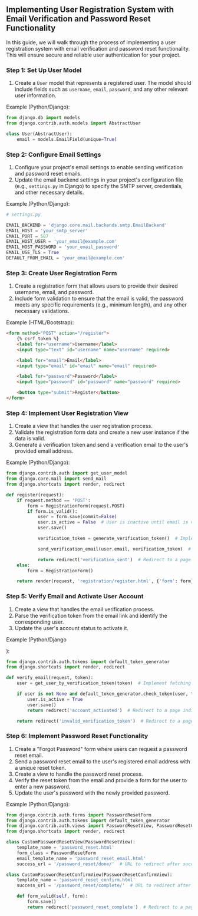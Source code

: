 

## Implementing User Registration System with Email Verification and Password Reset Functionality

In this guide, we will walk through the process of implementing a user registration system with email verification and password reset functionality. This will ensure secure and reliable user authentication for your project.

### Step 1: Set Up User Model

1. Create a `User` model that represents a registered user. The model should include fields such as `username`, `email`, `password`, and any other relevant user information.

Example (Python/Django):

```python
from django.db import models
from django.contrib.auth.models import AbstractUser

class User(AbstractUser):
    email = models.EmailField(unique=True)
```

### Step 2: Configure Email Settings

1. Configure your project's email settings to enable sending verification and password reset emails.
2. Update the email backend settings in your project's configuration file (e.g., `settings.py` in Django) to specify the SMTP server, credentials, and other necessary details.

Example (Python/Django):

```python
# settings.py

EMAIL_BACKEND = 'django.core.mail.backends.smtp.EmailBackend'
EMAIL_HOST = 'your_smtp_server'
EMAIL_PORT = 587
EMAIL_HOST_USER = 'your_email@example.com'
EMAIL_HOST_PASSWORD = 'your_email_password'
EMAIL_USE_TLS = True
DEFAULT_FROM_EMAIL = 'your_email@example.com'
```

### Step 3: Create User Registration Form

1. Create a registration form that allows users to provide their desired username, email, and password.
2. Include form validation to ensure that the email is valid, the password meets any specific requirements (e.g., minimum length), and any other necessary validations.

Example (HTML/Bootstrap):

```html
<form method="POST" action="/register">
    {% csrf_token %}
    <label for="username">Username</label>
    <input type="text" id="username" name="username" required>

    <label for="email">Email</label>
    <input type="email" id="email" name="email" required>

    <label for="password">Password</label>
    <input type="password" id="password" name="password" required>

    <button type="submit">Register</button>
</form>
```

### Step 4: Implement User Registration View

1. Create a view that handles the user registration process.
2. Validate the registration form data and create a new user instance if the data is valid.
3. Generate a verification token and send a verification email to the user's provided email address.

Example (Python/Django):

```python
from django.contrib.auth import get_user_model
from django.core.mail import send_mail
from django.shortcuts import render, redirect

def register(request):
    if request.method == 'POST':
        form = RegistrationForm(request.POST)
        if form.is_valid():
            user = form.save(commit=False)
            user.is_active = False  # User is inactive until email is verified
            user.save()

            verification_token = generate_verification_token()  # Implement token generation

            send_verification_email(user.email, verification_token)  # Implement email sending

            return redirect('verification_sent')  # Redirect to a page indicating email verification is sent
    else:
        form = RegistrationForm()

    return render(request, 'registration/register.html', {'form': form})
```

### Step 5: Verify Email and Activate User Account

1. Create a view that handles the email verification process.
2. Parse the verification token from the email link and identify the corresponding user.
3. Update the user's account status to activate it.

Example (Python/Django

):

```python
from django.contrib.auth.tokens import default_token_generator
from django.shortcuts import render, redirect

def verify_email(request, token):
    user = get_user_by_verification_token(token)  # Implement fetching user by verification token

    if user is not None and default_token_generator.check_token(user, token):
        user.is_active = True
        user.save()
        return redirect('account_activated')  # Redirect to a page indicating account activation success

    return redirect('invalid_verification_token')  # Redirect to a page indicating invalid token or error
```

### Step 6: Implement Password Reset Functionality

1. Create a "Forgot Password" form where users can request a password reset email.
2. Send a password reset email to the user's registered email address with a unique reset token.
3. Create a view to handle the password reset process.
4. Verify the reset token from the email and provide a form for the user to enter a new password.
5. Update the user's password with the newly provided password.

Example (Python/Django):

```python
from django.contrib.auth.forms import PasswordResetForm
from django.contrib.auth.tokens import default_token_generator
from django.contrib.auth.views import PasswordResetView, PasswordResetConfirmView
from django.shortcuts import render, redirect

class CustomPasswordResetView(PasswordResetView):
    template_name = 'password_reset.html'
    form_class = PasswordResetForm
    email_template_name = 'password_reset_email.html'
    success_url = '/password_reset/done/'  # URL to redirect after successful password reset request

class CustomPasswordResetConfirmView(PasswordResetConfirmView):
    template_name = 'password_reset_confirm.html'
    success_url = '/password_reset/complete/'  # URL to redirect after successful password reset

    def form_valid(self, form):
        form.save()
        return redirect('password_reset_complete')  # Redirect to a page indicating password reset success
```
